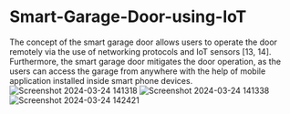 # Smart-Garage-Door-using-IoT
The concept of the smart garage door allows users to operate the door remotely via the use of networking protocols and IoT sensors [13, 14]. Furthermore, the smart garage door mitigates the door operation, as the users can access the garage from anywhere with the help of mobile application installed inside smart phone devices.
![Screenshot 2024-03-24 141318](https://github.com/Sameer3343/Smart-Garage-Door-using-IoT/assets/139041008/ae240056-dbf3-40f4-9b71-88752d5351bd)
![Screenshot 2024-03-24 141338](https://github.com/Sameer3343/Smart-Garage-Door-using-IoT/assets/139041008/d96a34c4-5334-4dad-892f-ec63d23d0839)
![Screenshot 2024-03-24 142421](https://github.com/Sameer3343/Smart-Garage-Door-using-IoT/assets/139041008/ccf443bb-4d1c-45fa-a94b-1117a787155e)



